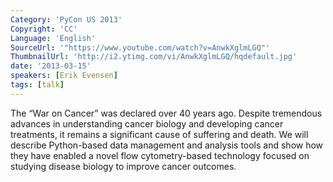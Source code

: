 ```yaml
---
Category: 'PyCon US 2013'
Copyright: 'CC'
Language: 'English'
SourceUrl: '"https://www.youtube.com/watch?v=AnwkXglmLGQ"'
ThumbnailUrl: 'http://i2.ytimg.com/vi/AnwkXglmLGQ/hqdefault.jpg'
date: '2013-03-15'
speakers: [Erik Evensen]
tags: [talk]
---
```

The “War on Cancer” was declared over 40 years ago. Despite tremendous advances in understanding cancer biology and developing cancer treatments, it remains a significant cause of suffering and death. We will describe Python-based data management and analysis tools and show how they have enabled a novel flow cytometry-based technology focused on studying disease biology to improve cancer outcomes.